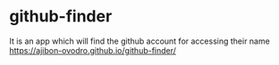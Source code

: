 # github-finder
It is an app which will find the github account for accessing their name
https://ajibon-ovodro.github.io/github-finder/

